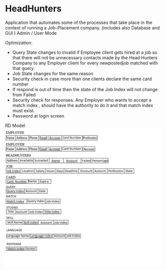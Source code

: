 # HeadHunters
Application that automates some of the processes that take place in the context of running a Job-Placement company.
(includes also Database and GUI ) 
Admin / User Mode

Optimization:
- Query State changes to Invalid if Employee client gets hired at a job so that there will not be unnecessary contacts made by the Head Hunters Company to any Employer client for every newpostedjob matched with that query.
- Job State changes for the same reason
- Security check in case more than one clients declare the same card number
- If respond is out of time then the state of the Job Index will not change from Failed
- Security check for responses. Any Employer who wants to accept a match index , should have the authority to do it and that match index must exist.
- Password at login screen

RD Model
![alt text](https://github.com/gvortel/Headhunters/blob/master/tables.png)

